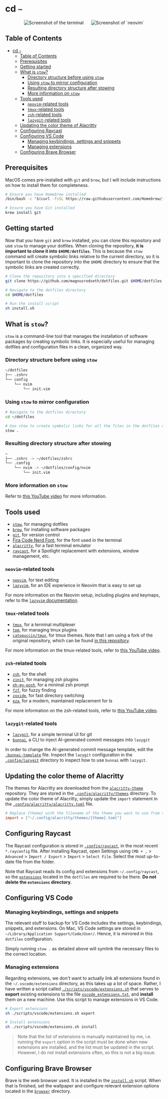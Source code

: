 # cd `~`

<p align="center">
  <img src="/images/terminal.png" alt="Screenshot of the terminal" style="display: inline-block; margin-right: 20px;" />
  <img src="/images/neovim.png" alt="Screenshot of `neovim`" style="display: inline-block;" />
</p>

## Table of Contents

- [cd `~`](#cd-)
  - [Table of Contents](#table-of-contents)
  - [Prerequisites](#prerequisites)
  - [Getting started](#getting-started)
  - [What is `stow`?](#what-is-stow)
    - [Directory structure before using `stow`](#directory-structure-before-using-stow)
    - [Using `stow` to mirror configuration](#using-stow-to-mirror-configuration)
    - [Resulting directory structure after stowing](#resulting-directory-structure-after-stowing)
    - [More information on `stow`](#more-information-on-stow)
  - [Tools used](#tools-used)
    - [`neovim`-related tools](#neovim-related-tools)
    - [`tmux`-related tools](#tmux-related-tools)
    - [`zsh`-related tools](#zsh-related-tools)
    - [`lazygit`-related tools](#lazygit-related-tools)
  - [Updating the color theme of Alacritty](#updating-the-color-theme-of-alacritty)
  - [Configuring Raycast](#configuring-raycast)
  - [Configuring VS Code](#configuring-vs-code)
    - [Managing keybindings, settings and snippets](#managing-keybindings-settings-and-snippets)
    - [Managing extensions](#managing-extensions)
  - [Configuring Brave Browser](#configuring-brave-browser)

## Prerequisites

MacOS comes pre-installed with `git` and `brew`, but I will include instructions on how to install them for completeness.

```sh
# Ensure you have Homebrew installed
/bin/bash -c "$(curl -fsSL https://raw.githubusercontent.com/Homebrew/install/HEAD/install.sh)"

# Ensure you have Git installed
brew install git
```

## Getting started

Now that you have `git` and `brew` installed, you can clone this repository and use `stow` to manage your dotfiles. When cloning the repository, **it is important to clone it into `$HOME/dotfiles`**. This is because the `stow` command will create symbolic links relative to the current directory, so it is important to clone the repository into the `$HOME` directory to ensure that the symbolic links are created correctly.

```sh
# Clone the repository into a specified directory
git clone https://github.com/magnusrodseth/dotfiles.git $HOME/dotfiles

# Navigate to the dotfiles directory
cd $HOME/dotfiles

# Run the install script
sh install.sh
```

## What is `stow`?

`stow` is a command-line tool that manages the installation of software packages by creating symbolic links. It is especially useful for managing dotfiles and configuration files in a clean, organized way.

### Directory structure before using `stow`

```sh
~/dotfiles
├── .zshrc
└── config
    └── nvim
        └── init.vim
```

### Using `stow` to mirror configuration

```sh
# Navigate to the dotfiles directory
cd ~/dotfiles

# Use stow to create symbolic links for all the files in the dotfiles directory
stow .
```

### Resulting directory structure after stowing

```sh
~
├── .zshrc -> ~/dotfiles/zshrc
└── .config
    └── nvim -> ~/dotfiles/config/nvim
        └── init.vim

```

### More information on `stow`

Refer to [this YouTube video](https://www.youtube.com/watch?v=y6XCebnB9gs) for more information.

## Tools used

- [`stow`](https://www.gnu.org/software/stow/), for managing dotfiles
- [`brew`](https://brew.sh), for installing software packages
- [`git`](https://git-scm.com), for version control
- [Fira Code Nerd Font](https://www.nerdfonts.com/font-downloads), for the font used in the terminal
- [`alacritty`](https://github.com/alacritty/alacritty), for a fast terminal emulator
- [`raycast`](https://www.raycast.com/), for a Spotlight replacement with extensions, window management, etc.

### `neovim`-related tools

- [`neovim`](https://neovim.io), for text editing
- [`lazyvim`](https://www.lazyvim.org/), for an IDE experience in Neovim that is easy to set up

For more information on the Neovim setup, including plugins and keymaps, refer to the [`lazyvim` documentation](https://www.lazyvim.org/).

### `tmux`-related tools

- [`tmux`](https://github.com/tmux/tmux/wiki), for a terminal multiplexer
- [`tpm`](https://github.com/tmux-plugins/tpm), for managing tmux plugins
- [`catppuccin/tmux`](https://github.com/catppuccin/tmux), for tmux themes. Note that I am using a fork of the original repository, which can be found [in this repository](https://github.com/dreamsofcode-io/catppuccin-tmux).

For more information on the tmux-related tools, refer to [this YouTube video](https://www.youtube.com/watch?v=DzNmUNvnB04).

### `zsh`-related tools

- [`zsh`](https://www.zsh.org), for the shell
- [`zinit`](https://github.com/zdharma-continuum/zinit), for managing zsh plugins
- [`oh-my-posh`](https://ohmyposh.dev/docs/), for a minimal zsh prompt
- [`fzf`](https://github.com/junegunn/fzf), for fuzzy finding
- [`zoxide`](https://github.com/ajeetdsouza/zoxide), for fast directory switching
- [`eza`](https://github.com/eza-community/eza), for a modern, maintained replacement for ls

For more information on the zsh-related tools, refer to [this YouTube video](https://www.youtube.com/watch?v=ud7YxC33Z3w).

### `lazygit`-related tools

- [`lazygit`](https://github.com/jesseduffield/lazygit), for a simple terminal UI for git
- [`bunnai`](https://github.com/chhoumann/bunnai), a CLI to inject AI-generated commit messages into `lazygit`

In order to change the AI-generated commit message template, edit the [`.bunnai-template`](/.bunnai-template) file. Inspect the `lazygit` configuration in the [`.config/lazygit`](/.config/lazygit) directory to inspect how to use `bunnai` with `lazygit`.

## Updating the color theme of Alacritty

The themes for Alacritty are downloaded from the [`alacritty-theme`](https://github.com/alacritty/alacritty-theme) repository. They are stored in the [`.config/alacritty/themes`](/.config/alacritty/themes) directory. To update the color theme of Alacritty, simply update the `import` statement in the [`.config/alacritty/alacritty.toml`](/.config/alacritty/alacritty.toml) file.

```toml
# Replace {theme} with the filename of the theme you want to use from the `alacritty-theme` repository
import = ["~/.config/alacritty/themes/{theme}.toml"]
```

## Configuring Raycast

The Raycast configuration is stored in [`.config/raycast`](/.config/raycast), in the most recent `*.rayconfig` file. After installing Raycast, open Settings using `CMD + ,` > `Advanced` > `Import / Export` > `Import` > `Select File`. Select the most up-to-date file from the folder.

Note that Raycast reads its config and extensions from `~/.config/raycast`, so the [`extensions`](/.config/raycast/extensions/) located in the `dotfiles` are required to be there. **Do not delete the `extensions` directory**.

## Configuring VS Code

### Managing keybindings, settings and snippets

The relevant stuff to backup for VS Code includes the settings, keybindings, snippets, and extensions. On Mac, VS Code settings are stored in `~/Library/Application Support/Code/User/`. Hence, it is mirrored in this `dotfiles` configuration.

Simply running `stow .` as detailed above will symlink the necessary files to the correct location.

### Managing extensions

Regarding extensions, we don't want to actually link all extensions found in the `~/.vscode/extensions` directory, as this takes up a lot of space. Rather, I have written a script called [`./scripts/vscode/extensions.sh`](/scripts/vscode/extensions.sh) that serves to **export** existing extensions to the file [`vscode_extensions.txt`](/scripts/vscode/vscode_extensions.txt), and **install** them on a new machine. Use this script to manage extensions in VS Code.

```sh
# Export extensions
sh ./scripts/vscode/extensions.sh export

# Install extensions
sh ./scripts/vscode/extensions.sh install
```

> Note that the list of extensions is manually maintained by me, i.e. running the `export` option in the script must be done when new extensions are installed, and the list must be updated in the script. However, I do not install extensions often, so this is not a big issue.

## Configuring Brave Browser

Brave is the web browser used. It is installed in the [`install.sh`](/install.sh) script. When that is finished, set the wallpaper and configure relevant extension options located in the [`browser`](/browser) directory.

